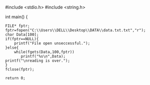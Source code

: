 #include <stdio.h>
#include <string.h>


int main() {

    FILE* fptr;
    fptr=fopen("C:\\Users\\DELL\\Desktop\\DATA\\data.txt.txt","r");
    char Data[100];
    if(fptr==NULL){
        printf("File open unseccessful.");
    }else{
        while(fgets(Data,100,fptr))
           printf("%s\n",Data);
    printf("\nreading is over.");
    }
    fclose(fptr);

    return 0;
